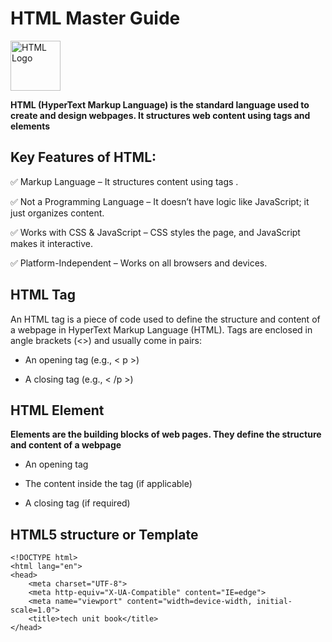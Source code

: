 # HTML Master Guide 
<img src="https://e7.pngegg.com/pngimages/410/100/png-clipart-web-development-html-responsive-web-design-logo-javascript-html-angle-web-design-thumbnail.png" alt="HTML Logo" height="80vh" weight="100%" >

**HTML (HyperText Markup Language) is the standard language used to create and design webpages. It structures web content using tags and elements**


## Key Features of HTML:

✅ Markup Language – It structures content using tags .

✅ Not a Programming Language – It doesn’t have logic like JavaScript; it just organizes content.

✅ Works with CSS & JavaScript – CSS styles the page, and JavaScript makes it interactive.

✅ Platform-Independent – Works on all browsers and devices.

## HTML Tag

An HTML tag is a piece of code used to define the structure and content of a webpage in HyperText Markup Language (HTML). Tags are enclosed in angle brackets (<>) and usually come in pairs:

- An opening tag (e.g., < p >)

- A closing tag (e.g., < /p >)

## HTML Element

**Elements are the building blocks of web pages. They define the structure and content of a webpage**

- An opening tag

- The content inside the tag (if applicable)

- A closing tag (if required)

## HTML5 structure or Template

```
<!DOCTYPE html>
<html lang="en">
<head>
    <meta charset="UTF-8">
    <meta http-equiv="X-UA-Compatible" content="IE=edge">
    <meta name="viewport" content="width=device-width, initial-scale=1.0">
    <title>tech unit book</title>
</head>
